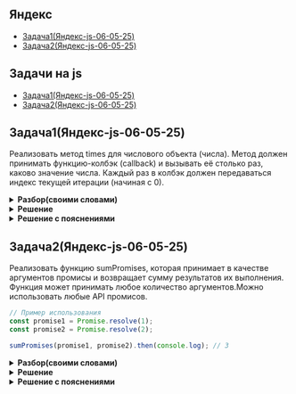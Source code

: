 ## Яндекс
* [Задача1(Яндекс-js-06-05-25)](#задача1яндекс-js-06-05-25)
* [Задача2(Яндекс-js-06-05-25)](#задача2яндекс-js-06-05-25)


## Задачи на js
* [Задача1(Яндекс-js-06-05-25)](#задача1яндекс-js-06-05-25)
* [Задача2(Яндекс-js-06-05-25)](#задача2яндекс-js-06-05-25)



## Задача1(Яндекс-js-06-05-25)
Реализовать метод times для числового объекта (числа). Метод должен принимать функцию-колбэк (callback) 
и вызывать её столько раз, каково значение числа.
Каждый раз в колбэк должен передаваться индекс текущей итерации (начиная с 0).

<details>
 <summary><strong>Разбор(своими словами)</strong></summary>
 
 Что добавить числам новый метод необходимо написать полифил при помощи `Number.prototype.times`.
 Новый метод должен принимать функцию и выполнятся столько раз, сколько значения числа на котором
 мы вызвали этот метод, что бы получить число нужно использовать `this`.
 В итоге мы должны создать цикл `for` который будет на каждой итерации запускать переданный колбек с 
 индексом текущей итерации. 
 
</details>

<details>
<summary><strong>Решение</strong></summary>
 
```js
Number.prototype.times = function(callback) {
  for (let i = 0; i < this; i++) {
    callback(i);
  }
};
```
</details>


 <details>
<summary><strong> Решение с пояснениями</strong></summary>

```js
Number.prototype.times = function(callback) {
  // Цикл for выполняется от 0 до this-1 (this — числовое значение, на котором вызван метод)
  for (let i = 0; i < this; i++) {
    // Вызываем переданный callback, передавая текущий индекс i
    callback(i);
  }
};
```
</details>

## Задача2(Яндекс-js-06-05-25)
Реализовать функцию sumPromises, которая принимает в качестве аргументов промисы и возвращает сумму результатов их выполнения.
Функция может принимать любое количество аргументов.Можно использовать любые API промисов.
```js
// Пример использования
const promise1 = Promise.resolve(1);
const promise2 = Promise.resolve(2);

sumPromises(promise1, promise2).then(console.log); // 3
```
<details>
<summary><strong>Разбор(своими словами) </strong></summary>

 Первым делом нужно принять промисы через `...args` что позволит динамически принимать любое их количество.
Затем нам нужно выполнить все промисы, это можно реализовать с посмощью метода `Promise.All` - 
который вернет нам массив результатов выполненых промисов(в нашем случае `[1,2]`).После чего  мы должны пробежатся по этому
массиву и сложить все результаты, для этого хорошо подходит метод массивов `reduce` 

</details>

<details>
<summary><strong>Решение</strong></summary>
 
```js
function sumPromises(...args) {
    return Promise.all(args).then((res) => {
        return res.reduce((sum, val) => sum + val, 0)
    })
}
```
</details>


 <details>
<summary><strong> Решение с пояснениями</strong></summary>

```js
function sumPromises(...args) { // принимаем все промисы в массив
    return Promise.all(args).then((res) => { // выполняем ВСЕ промисы
        return res.reduce((sum, val) => sum + val, 0) // суммируем результат выполненых промисов
    })
}
```
</details>



